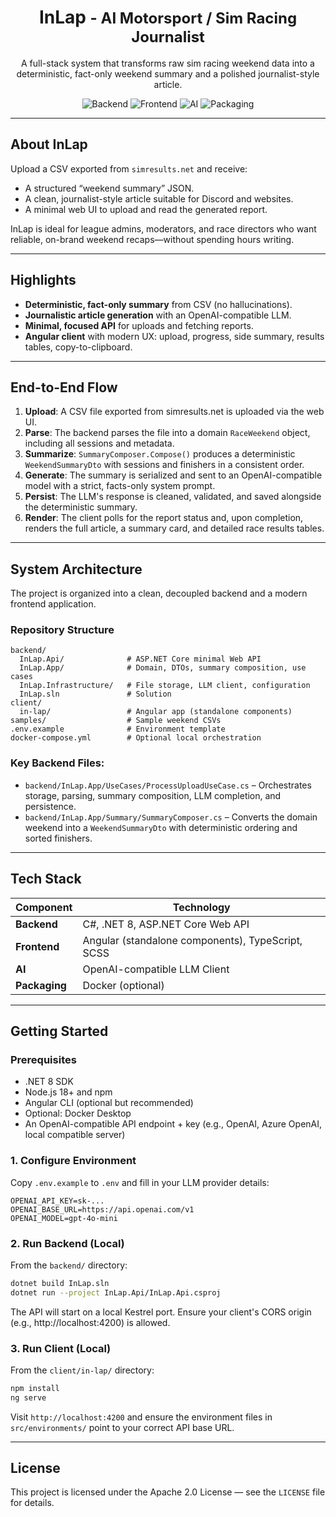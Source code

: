 <div align="center">
  <h1>
    <font style="font-weight: bold;">InLap</font>
    <font size="5"> - AI Motorsport / Sim Racing Journalist</font>
  </h1>

  A full-stack system that transforms raw sim racing weekend data into a deterministic, fact-only weekend summary and a polished journalist-style article.

  <p>
    <img alt="Backend" src="https://img.shields.io/badge/Backend-.NET%208-blueviolet.svg?style=for-the-badge&logo=dotnet"/>
    <img alt="Frontend" src="https://img.shields.io/badge/Frontend-Angular-DD0031.svg?style=for-the-badge&logo=angular"/>
    <img alt="AI" src="https://img.shields.io/badge/AI-OpenAI%20Compatible-4CAF50.svg?style=for-the-badge&logo=openai"/>
    <img alt="Packaging" src="https://img.shields.io/badge/Packaging-Docker-2496ED.svg?style=for-the-badge&logo=docker"/>
  </p>

</div>

---

## About InLap

Upload a CSV exported from `simresults.net` and receive:
- A structured “weekend summary” JSON.
- A clean, journalist-style article suitable for Discord and websites.
- A minimal web UI to upload and read the generated report.

InLap is ideal for league admins, moderators, and race directors who want reliable, on-brand weekend recaps—without spending hours writing.

---

## Highlights

- **Deterministic, fact-only summary** from CSV (no hallucinations).
- **Journalistic article generation** with an OpenAI-compatible LLM.
- **Minimal, focused API** for uploads and fetching reports.
- **Angular client** with modern UX: upload, progress, side summary, results tables, copy-to-clipboard.

---

## End-to-End Flow

1. **Upload**: A CSV file exported from simresults.net is uploaded via the web UI.
2. **Parse**: The backend parses the file into a domain `RaceWeekend` object, including all sessions and metadata.
3. **Summarize**: `SummaryComposer.Compose()` produces a deterministic `WeekendSummaryDto` with sessions and finishers in a consistent order.
4. **Generate**: The summary is serialized and sent to an OpenAI-compatible model with a strict, facts-only system prompt.
5. **Persist**: The LLM's response is cleaned, validated, and saved alongside the deterministic summary.
6. **Render**: The client polls for the report status and, upon completion, renders the full article, a summary card, and detailed race results tables.

---

## System Architecture

The project is organized into a clean, decoupled backend and a modern frontend application.

### Repository Structure
```
backend/
  InLap.Api/              # ASP.NET Core minimal Web API
  InLap.App/              # Domain, DTOs, summary composition, use cases
  InLap.Infrastructure/   # File storage, LLM client, configuration
  InLap.sln               # Solution
client/
  in-lap/                 # Angular app (standalone components)
samples/                  # Sample weekend CSVs
.env.example              # Environment template
docker-compose.yml        # Optional local orchestration
```

### Key Backend Files:
- `backend/InLap.App/UseCases/ProcessUploadUseCase.cs` – Orchestrates storage, parsing, summary composition, LLM completion, and persistence.
- `backend/InLap.App/Summary/SummaryComposer.cs` – Converts the domain weekend into a `WeekendSummaryDto` with deterministic ordering and sorted finishers.

---

## Tech Stack

| Component      | Technology                                    |
|----------------|-----------------------------------------------|
| **Backend**    | C#, .NET 8, ASP.NET Core Web API              |
| **Frontend**   | Angular (standalone components), TypeScript, SCSS |
| **AI**         | OpenAI-compatible LLM Client                  |
| **Packaging**  | Docker (optional)                             |

---

## Getting Started

### Prerequisites

- .NET 8 SDK
- Node.js 18+ and npm
- Angular CLI (optional but recommended)
- Optional: Docker Desktop
- An OpenAI-compatible API endpoint + key (e.g., OpenAI, Azure OpenAI, local compatible server)

### 1. Configure Environment

Copy `.env.example` to `.env` and fill in your LLM provider details:

```
OPENAI_API_KEY=sk-...
OPENAI_BASE_URL=https://api.openai.com/v1
OPENAI_MODEL=gpt-4o-mini
```

### 2. Run Backend (Local)

From the `backend/` directory:

```bash
dotnet build InLap.sln
dotnet run --project InLap.Api/InLap.Api.csproj
```
The API will start on a local Kestrel port. Ensure your client's CORS origin (e.g., http://localhost:4200) is allowed.

### 3. Run Client (Local)

From the `client/in-lap/` directory:

```bash
npm install
ng serve
```
Visit `http://localhost:4200` and ensure the environment files in `src/environments/` point to your correct API base URL.

---

## License

This project is licensed under the Apache 2.0 License — see the `LICENSE` file for details.
